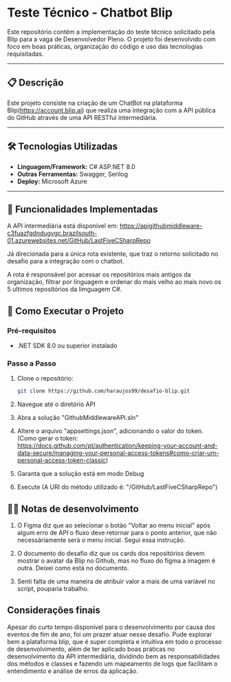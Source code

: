 # Teste Técnico - Chatbot Blip

Este repositório contém a implementação do teste técnico solicitado pela Blip para a vaga de Desenvolvedor Pleno. O projeto foi desenvolvido com foco em boas práticas, organização do código e uso das tecnologias requisitadas.

---

## 📋 Descrição

Este projeto consiste na criação de um ChatBot na plataforma Blip(https://account.blip.ai) que realiza uma integração com a API pública do GitHub através de uma API RESTful intermediária.

---

## 🛠️ Tecnologias Utilizadas

- **Linguagem/Framework:** C# ASP.NET 8.0
- **Outras Ferramentas:** Swagger, Serilog
- **Deploy:** Microsoft Azure

---

## 🚀 Funcionalidades Implementadas

A API intermediária está disponível em: https://apigithubmiddleware-c3fuazfgdndugvgc.brazilsouth-01.azurewebsites.net/GitHub/LastFiveCSharpRepo

Já direcionada para a única rota existente, que traz o retorno solicitado no desafio para a integração com o chatbot.

A rota é responsável por acessar os repositórios mais antigos da organização, filtrar por linguagem e ordenar do mais velho ao mais novo os 5 ultimos reposítórios da limguagem C#.

## 🔧 Como Executar o Projeto

### Pré-requisitos

- .NET SDK 8.0 ou superior instalado

### Passo a Passo

1. Clone o repositório:
   ```bash
   git clone https://github.com/haraujos99/desafio-blip.git

2. Navegue até o diretório API

3. Abra a solução "GithubMiddlewareAPI.sln"

4. Altere o arquivo "appsettings.json", adicionando o valor do token.
(Como gerar o token: https://docs.github.com/pt/authentication/keeping-your-account-and-data-secure/managing-your-personal-access-tokens#como-criar-um-personal-access-token-classic)

5. Garanta que a solução está em modo Debug

6. Execute
(A URI do método utilizado é: "/GitHub/LastFiveCSharpRepo")

## ✍🏼 Notas de desenvolvimento

1. O Figma diz que ao selecionar o botão "Voltar ao menu inicial" após algum erro de API o fluxo deve retornar para o ponto anterior, que não necessáriamente será o menu inicial. Segui essa instrução.

2. O documento do desafio diz que os cards dos repositórios devem mostrar o avatar da Blip no Github, mas no fluxo do figma a imagem é outra. Deixei como está no documento.

3. Senti falta de uma maneira de atribuir valor a mais de uma variável no script, pouparia trabalho.

## Considerações finais

Apesar do curto tempo disponível para o desenvolvimento por causa dos eventos de fim de ano, foi um prazer atuar nesse desafio. Pude explorar bem a plataforma blip, que é super completa e intuitiva em todo o processo de desenvolvimento, além de ter aplicado boas práticas no desenvolvimento da API intermediária, dividindo bem as responsabilidades dos métodos e classes e fazendo um mapeamento de logs que facilitam o entendimento e análise de erros da aplicação.